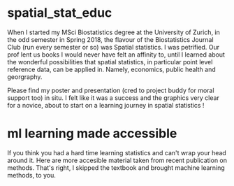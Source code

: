 # spatial_stat_educ

When I started my MSci Biostatistics degree at the University of Zurich, in the odd semester in Spring 2018, the flavour of the Biostatistics Journal Club (run every semester or so) was Spatial statistics. I was petrified. Our prof lent us books I would never have felt an affinity to, until I learned about the wonderful possibilities that spatial statistics, in particular point level reference data, can be applied in. Namely, economics, public health and georgraphy. 

Please find my poster and presentation (cred to project buddy for moral support too) in situ. I felt like it was a success and the graphics very clear for a novice, about to start on a learning journey in spatial statistics !

# ml learning made accessible

If you think you had a hard time learning statistics and can't wrap your head around it. Here are more accesible material taken from recent publication on methods. That's right, I skipped the textbook and brought machine learning methods, to you. 
